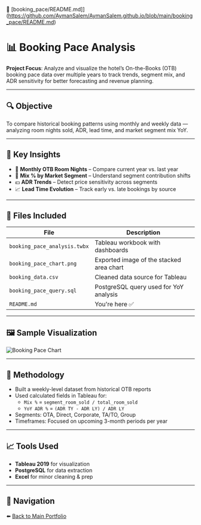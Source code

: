📁 [booking_pace/README.md]](https://github.com/AymanSalem/AymanSalem.github.io/blob/main/booking_pace/README.md)

# 📊 Booking Pace Analysis

**Project Focus**: Analyze and visualize the hotel’s On-the-Books (OTB) booking pace data over multiple years to track trends, segment mix, and ADR sensitivity for better forecasting and revenue planning.

---

## 🔍 Objective

To compare historical booking patterns using monthly and weekly data — analyzing room nights sold, ADR, lead time, and market segment mix YoY.

---

## 📌 Key Insights

- 📅 **Monthly OTB Room Nights** – Compare current year vs. last year
- 🧭 **Mix % by Market Segment** – Understand segment contribution shifts
- 💵 **ADR Trends** – Detect price sensitivity across segments
- 📈 **Lead Time Evolution** – Track early vs. late bookings by source

---

## 📁 Files Included

| File | Description |
|------|-------------|
| `booking_pace_analysis.twbx` | Tableau workbook with dashboards |
| `booking_pace_chart.png` | Exported image of the stacked area chart |
| `booking_data.csv` | Cleaned data source for Tableau |
| `booking_pace_query.sql` | PostgreSQL query used for YoY analysis |
| `README.md` | You're here ✅ |

---

## 🖼️ Sample Visualization

![Booking Pace Chart](./booking_pace_chart.png)

---

## 🧠 Methodology

- Built a weekly-level dataset from historical OTB reports
- Used calculated fields in Tableau for:
  - `Mix %` = `segment_room_sold / total_room_sold`
  - `YoY ADR %` = `(ADR TY - ADR LY) / ADR LY`
- Segments: OTA, Direct, Corporate, TA/TO, Group
- Timeframes: Focused on upcoming 3-month periods per year

---

## 📈 Tools Used

- **Tableau 2019** for visualization
- **PostgreSQL** for data extraction
- **Excel** for minor cleaning & prep

---

## 🔗 Navigation

⬅️ [Back to Main Portfolio](../README.md)
